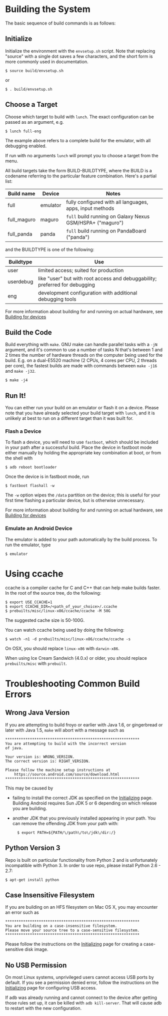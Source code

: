 <!--
   Copyright 2010 The Android Open Source Project 

   Licensed under the Apache License, Version 2.0 (the "License"); 
   you may not use this file except in compliance with the License.
   You may obtain a copy of the License at

       http://www.apache.org/licenses/LICENSE-2.0

   Unless required by applicable law or agreed to in writing, software
   distributed under the License is distributed on an "AS IS" BASIS,
   WITHOUT WARRANTIES OR CONDITIONS OF ANY KIND, either express or implied.
   See the License for the specific language governing permissions and
   limitations under the License.
-->

# Building the System #

The basic sequence of build commands is as follows:

## Initialize ##

Initialize the environment with the `envsetup.sh` script. Note
that replacing "source" with a single dot saves a few characters,
and the short form is more commonly used in documentation.

    $ source build/envsetup.sh

or
    
    $ . build/envsetup.sh

## Choose a Target ##

Choose which target to build with `lunch`.  The exact configuration can be passed as
an argument, e.g. 
    
    $ lunch full-eng

The example above refers to a complete build for the emulator, with all debugging enabled.

If run with no arguments `lunch` will prompt you to choose a target from the menu. 

All build targets take the form BUILD-BUILDTYPE, where the BUILD is a codename
referring to the particular feature combination. Here's a partial list:

Build name  | Device   | Notes
------------|----------|---------------------------
full        | emulator | fully configured with all languages, apps, input methods
full_maguro | maguro   | `full` build running on Galaxy Nexus GSM/HSPA+ ("maguro")
full_panda  | panda    | `full` build running on PandaBoard ("panda")

and the BUILDTYPE is one of the following:

Buildtype   | Use
------------|--------------------------------------
user        | limited access; suited for production
userdebug   | like "user" but with root access and debuggability; preferred for debugging
eng         | development configuration with additional debugging tools

For more information about building for and running on actual hardware, see
[Building for devices](building-devices.html)

## Build the Code ##

Build everything with `make`. GNU make can handle parallel
tasks with a `-jN` argument, and it's common to use a number of
tasks N that's between 1 and 2 times the number of hardware
threads on the computer being used for the build. E.g. on a
dual-E5520 machine (2 CPUs, 4 cores per CPU, 2 threads per core),
the fastest builds are made with commands between `make -j16` and
`make -j32`.

    $ make -j4

## Run It! ##

You can either run your build on an emulator or flash it on a device. Please note that you have already selected your build target with `lunch`, and it is unlikely at best to run on a different target than it was built for.

### Flash a Device ###

To flash a device, you will need to use `fastboot`, which should be included in your path after a successful build. Place the device in fastboot mode either manually by holding the appropriate key combination at boot, or from the shell with

    $ adb reboot bootloader

Once the device is in fastboot mode, run 

    $ fastboot flashall -w

The `-w` option wipes the `/data` partition on the device; this is useful for your first time flashing a particular device, but is otherwise unnecessary.

For more information about building for and running on actual hardware, see
[Building for devices](building-devices.html)

### Emulate an Android Device ###

The emulator is added to your path automatically by the build process. To run the emulator, type

    $ emulator

# Using ccache #

ccache is a compiler cache for C and C++ that can help make builds faster.
In the root of the source tree, do the following:

    $ export USE_CCACHE=1
    $ export CCACHE_DIR=/<path_of_your_choice>/.ccache
    $ prebuilts/misc/linux-x86/ccache/ccache -M 50G

The suggested cache size is 50-100G.

You can watch ccache being used by doing the following:

    $ watch -n1 -d prebuilts/misc/linux-x86/ccache/ccache -s

On OSX, you should replace `linux-x86` with `darwin-x86`.

When using Ice Cream Sandwich (4.0.x) or older, you should replace
`prebuilts/misc` with `prebuilt`.

# Troubleshooting Common Build Errors #

## Wrong Java Version ##

If you are attempting to build froyo or earlier with Java 1.6, or gingerbread or later
with Java 1.5, `make` will abort with a message such as

    ************************************************************
    You are attempting to build with the incorrect version
    of java.
 
    Your version is: WRONG_VERSION.
    The correct version is: RIGHT_VERSION.
 
    Please follow the machine setup instructions at
        https://source.android.com/source/download.html
    ************************************************************

This may be caused by

- failing to install the correct JDK as specified on the [Initializing](initializing.html) page.  Building Android requires Sun JDK 5 or 6 depending on which release you are building.  

- another JDK that you previously installed appearing in your path.  You can remove the offending JDK from your path with:

        $ export PATH=${PATH/\/path\/to\/jdk\/dir:/}

## Python Version 3 ##

Repo is built on particular functionality from Python 2 and is unfortunately incompatible with Python 3.  In order to use repo, please install Python 2.6 - 2.7:

    $ apt-get install python

## Case Insensitive Filesystem ##

If you are building on an HFS filesystem on Mac OS X, you may encounter an error such as

    ************************************************************
    You are building on a case-insensitive filesystem.
    Please move your source tree to a case-sensitive filesystem.
    ************************************************************

Please follow the instructions on the [Initializing](initializing.html) page for creating a case-sensitive disk image.

## No USB Permission ##

On most Linux systems, unprivileged users cannot access USB ports by default. If you see a permission denied error, follow the instructions on the [Initializing](initializing.html) page for configuring USB access.  

If adb was already running and cannot connect to the device after
getting those rules set up, it can be killed with `adb kill-server`.
That will cause adb to restart with the new configuration.

